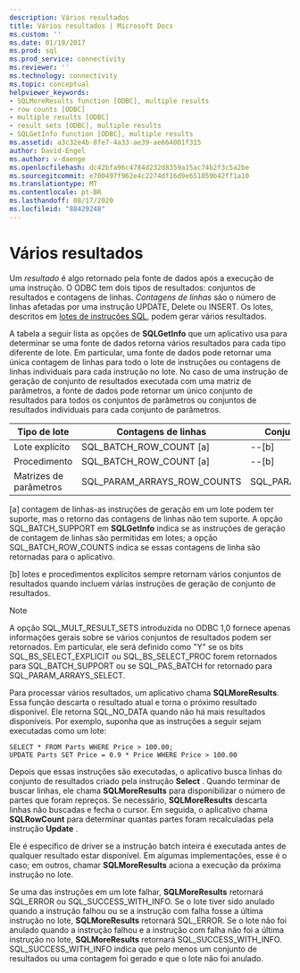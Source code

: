 ```yaml
---
description: Vários resultados
title: Vários resultados | Microsoft Docs
ms.custom: ''
ms.date: 01/19/2017
ms.prod: sql
ms.prod_service: connectivity
ms.reviewer: ''
ms.technology: connectivity
ms.topic: conceptual
helpviewer_keywords:
- SQLMoreResults function [ODBC], multiple results
- row counts [ODBC]
- multiple results [ODBC]
- result sets [ODBC], multiple results
- SQLGetInfo function [ODBC], multiple results
ms.assetid: a3c32e4b-8fe7-4a33-ae39-ae664001f315
author: David-Engel
ms.author: v-daenge
ms.openlocfilehash: dc42bfa96c4784d232d8359a15ac74b2f3c5a2be
ms.sourcegitcommit: e700497f962e4c2274df16d9e651059b42ff1a10
ms.translationtype: MT
ms.contentlocale: pt-BR
ms.lasthandoff: 08/17/2020
ms.locfileid: "88429248"
---
```

# <a name="multiple-results"></a>Vários resultados
Um *resultado* é algo retornado pela fonte de dados após a execução de uma instrução. O ODBC tem dois tipos de resultados: conjuntos de resultados e contagens de linhas. *Contagens de linhas* são o número de linhas afetadas por uma instrução UPDATE, Delete ou INSERT. Os lotes, descritos em [lotes de instruções SQL](../../../odbc/reference/develop-app/batches-of-sql-statements.md), podem gerar vários resultados.  
  
 A tabela a seguir lista as opções de **SQLGetInfo** que um aplicativo usa para determinar se uma fonte de dados retorna vários resultados para cada tipo diferente de lote. Em particular, uma fonte de dados pode retornar uma única contagem de linhas para todo o lote de instruções ou contagens de linhas individuais para cada instrução no lote. No caso de uma instrução de geração de conjunto de resultados executada com uma matriz de parâmetros, a fonte de dados pode retornar um único conjunto de resultados para todos os conjuntos de parâmetros ou conjuntos de resultados individuais para cada conjunto de parâmetros.  
  
|Tipo de lote|Contagens de linhas|Conjuntos de resultados|  
|----------------|----------------|-----------------|  
|Lote explícito|SQL_BATCH_ROW_COUNT [a]|--[b]|  
|Procedimento|SQL_BATCH_ROW_COUNT [a]|--[b]|  
|Matrizes de parâmetros|SQL_PARAM_ARRAYS_ROW_COUNTS|SQL_PARAM_ARRAYS_SELECTS|  
  
 [a] contagem de linhas-as instruções de geração em um lote podem ter suporte, mas o retorno das contagens de linhas não tem suporte. A opção SQL_BATCH_SUPPORT em **SQLGetInfo** indica se as instruções de geração de contagem de linhas são permitidas em lotes; a opção SQL_BATCH_ROW_COUNTS indica se essas contagens de linha são retornadas para o aplicativo.  
  
 [b] lotes e procedimentos explícitos sempre retornam vários conjuntos de resultados quando incluem várias instruções de geração de conjunto de resultados.  
  
> [!NOTE]  
>  A opção SQL_MULT_RESULT_SETS introduzida no ODBC 1,0 fornece apenas informações gerais sobre se vários conjuntos de resultados podem ser retornados. Em particular, ele será definido como "Y" se os bits SQL_BS_SELECT_EXPLICIT ou SQL_BS_SELECT_PROC forem retornados para SQL_BATCH_SUPPORT ou se SQL_PAS_BATCH for retornado para SQL_PARAM_ARRAYS_SELECT.  
  
 Para processar vários resultados, um aplicativo chama **SQLMoreResults**. Essa função descarta o resultado atual e torna o próximo resultado disponível. Ele retorna SQL_NO_DATA quando não há mais resultados disponíveis. Por exemplo, suponha que as instruções a seguir sejam executadas como um lote:  
  
```  
SELECT * FROM Parts WHERE Price > 100.00;  
UPDATE Parts SET Price = 0.9 * Price WHERE Price > 100.00  
```  
  
 Depois que essas instruções são executadas, o aplicativo busca linhas do conjunto de resultados criado pela instrução **Select** . Quando terminar de buscar linhas, ele chama **SQLMoreResults** para disponibilizar o número de partes que foram repreços. Se necessário, **SQLMoreResults** descarta linhas não buscadas e fecha o cursor. Em seguida, o aplicativo chama **SQLRowCount** para determinar quantas partes foram recalculadas pela instrução **Update** .  
  
 Ele é específico de driver se a instrução batch inteira é executada antes de qualquer resultado estar disponível. Em algumas implementações, esse é o caso; em outros, chamar **SQLMoreResults** aciona a execução da próxima instrução no lote.  
  
 Se uma das instruções em um lote falhar, **SQLMoreResults** retornará SQL_ERROR ou SQL_SUCCESS_WITH_INFO. Se o lote tiver sido anulado quando a instrução falhou ou se a instrução com falha fosse a última instrução no lote, **SQLMoreResults** retornará SQL_ERROR. Se o lote não foi anulado quando a instrução falhou e a instrução com falha não foi a última instrução no lote, **SQLMoreResults** retornará SQL_SUCCESS_WITH_INFO. SQL_SUCCESS_WITH_INFO indica que pelo menos um conjunto de resultados ou uma contagem foi gerado e que o lote não foi anulado.
